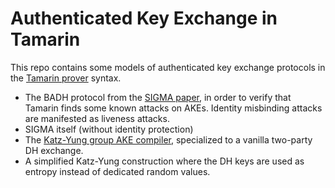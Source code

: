 Authenticated Key Exchange in Tamarin
=====================================

This repo contains some models of authenticated key exchange
protocols in the [Tamarin prover](Tamarin)
syntax.

* The BADH protocol from the [SIGMA paper](SIGMA), in order to
  verify that Tamarin finds some known attacks on AKEs.  Identity
  misbinding attacks are manifested as liveness attacks.
* SIGMA itself (without identity protection)
* The [Katz-Yung group AKE compiler](KY07), specialized to a vanilla
  two-party DH exchange.
* A simplified Katz-Yung construction where the DH keys are used as
  entropy instead of dedicated random values.

[Tamarin]: https://tamarin-prover.github.io
[KY07]: http://www.cs.umd.edu/~jkatz/papers/multi-auth-full.pdf
[SIGMA]: http://webee.technion.ac.il/~hugo/sigma-pdf.pdf

